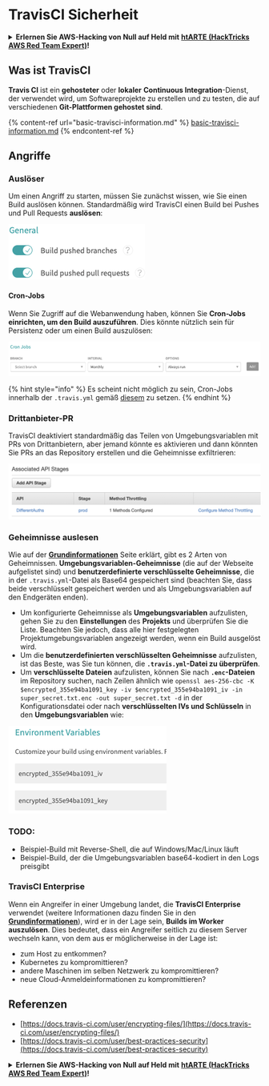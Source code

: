 # TravisCI Sicherheit

<details>

<summary><strong>Erlernen Sie AWS-Hacking von Null auf Held mit</strong> <a href="https://training.hacktricks.xyz/courses/arte"><strong>htARTE (HackTricks AWS Red Team Expert)</strong></a><strong>!</strong></summary>

Andere Möglichkeiten, HackTricks zu unterstützen:

* Wenn Sie Ihr **Unternehmen in HackTricks beworben sehen möchten** oder **HackTricks als PDF herunterladen möchten**, überprüfen Sie die [**ABONNEMENTPLÄNE**](https://github.com/sponsors/carlospolop)!
* Holen Sie sich das [**offizielle PEASS & HackTricks-Merchandising**](https://peass.creator-spring.com)
* Entdecken Sie [**The PEASS Family**](https://opensea.io/collection/the-peass-family), unsere Sammlung exklusiver [**NFTs**](https://opensea.io/collection/the-peass-family)
* **Treten Sie der** 💬 [**Discord-Gruppe**](https://discord.gg/hRep4RUj7f) oder der [**Telegram-Gruppe**](https://t.me/peass) bei oder **folgen** Sie uns auf **Twitter** 🐦 [**@hacktricks_live**](https://twitter.com/hacktricks_live)**.**
* **Teilen Sie Ihre Hacking-Tricks, indem Sie PRs an die** [**HackTricks**](https://github.com/carlospolop/hacktricks) und [**HackTricks Cloud**](https://github.com/carlospolop/hacktricks-cloud) GitHub-Repositories einreichen.

</details>

## Was ist TravisCI

**Travis CI** ist ein **gehosteter** oder **lokaler** **Continuous Integration**-Dienst, der verwendet wird, um Softwareprojekte zu erstellen und zu testen, die auf verschiedenen **Git-Plattformen gehostet sind**.

{% content-ref url="basic-travisci-information.md" %}
[basic-travisci-information.md](basic-travisci-information.md)
{% endcontent-ref %}

## Angriffe

### Auslöser

Um einen Angriff zu starten, müssen Sie zunächst wissen, wie Sie einen Build auslösen können. Standardmäßig wird TravisCI einen Build bei Pushes und Pull Requests **auslösen**:

![](<../../.gitbook/assets/image (19) (1).png>)

#### Cron-Jobs

Wenn Sie Zugriff auf die Webanwendung haben, können Sie **Cron-Jobs einrichten, um den Build auszuführen**. Dies könnte nützlich sein für Persistenz oder um einen Build auszulösen:

![](<../../.gitbook/assets/image (42).png>)

{% hint style="info" %}
Es scheint nicht möglich zu sein, Cron-Jobs innerhalb der `.travis.yml` gemäß [diesem](https://github.com/travis-ci/travis-ci/issues/9162) zu setzen.
{% endhint %}

### Drittanbieter-PR

TravisCI deaktiviert standardmäßig das Teilen von Umgebungsvariablen mit PRs von Drittanbietern, aber jemand könnte es aktivieren und dann könnten Sie PRs an das Repository erstellen und die Geheimnisse exfiltrieren:

![](<../../.gitbook/assets/image (1) (1) (1) (1) (1) (1) (1) (1) (1) (1) (1) (1) (1) (1) (1) (1) (1) (1) (1) (1) (1) (1) (1).png>)

### Geheimnisse auslesen

Wie auf der [**Grundinformationen**](basic-travisci-information.md) Seite erklärt, gibt es 2 Arten von Geheimnissen. **Umgebungsvariablen-Geheimnisse** (die auf der Webseite aufgelistet sind) und **benutzerdefinierte verschlüsselte Geheimnisse**, die in der `.travis.yml`-Datei als Base64 gespeichert sind (beachten Sie, dass beide verschlüsselt gespeichert werden und als Umgebungsvariablen auf den Endgeräten enden).

* Um konfigurierte Geheimnisse als **Umgebungsvariablen** aufzulisten, gehen Sie zu den **Einstellungen** des **Projekts** und überprüfen Sie die Liste. Beachten Sie jedoch, dass alle hier festgelegten Projektumgebungsvariablen angezeigt werden, wenn ein Build ausgelöst wird.
* Um die **benutzerdefinierten verschlüsselten Geheimnisse** aufzulisten, ist das Beste, was Sie tun können, die **`.travis.yml`-Datei zu überprüfen**.
* Um **verschlüsselte Dateien** aufzulisten, können Sie nach **`.enc`-Dateien** im Repository suchen, nach Zeilen ähnlich wie `openssl aes-256-cbc -K $encrypted_355e94ba1091_key -iv $encrypted_355e94ba1091_iv -in super_secret.txt.enc -out super_secret.txt -d` in der Konfigurationsdatei oder nach **verschlüsselten IVs und Schlüsseln** in den **Umgebungsvariablen** wie:

![](<../../.gitbook/assets/image (71).png>)

### TODO:

* Beispiel-Build mit Reverse-Shell, die auf Windows/Mac/Linux läuft
* Beispiel-Build, der die Umgebungsvariablen base64-kodiert in den Logs preisgibt

### TravisCI Enterprise

Wenn ein Angreifer in einer Umgebung landet, die **TravisCI Enterprise** verwendet (weitere Informationen dazu finden Sie in den [**Grundinformationen**](basic-travisci-information.md#travisci-enterprise)), wird er in der Lage sein, **Builds im Worker auszulösen**. Dies bedeutet, dass ein Angreifer seitlich zu diesem Server wechseln kann, von dem aus er möglicherweise in der Lage ist:

* zum Host zu entkommen?
* Kubernetes zu kompromittieren?
* andere Maschinen im selben Netzwerk zu kompromittieren?
* neue Cloud-Anmeldeinformationen zu kompromittieren?

## Referenzen

* [https://docs.travis-ci.com/user/encrypting-files/](https://docs.travis-ci.com/user/encrypting-files/)
* [https://docs.travis-ci.com/user/best-practices-security](https://docs.travis-ci.com/user/best-practices-security)

<details>

<summary><strong>Erlernen Sie AWS-Hacking von Null auf Held mit</strong> <a href="https://training.hacktricks.xyz/courses/arte"><strong>htARTE (HackTricks AWS Red Team Expert)</strong></a><strong>!</strong></summary>

Andere Möglichkeiten, HackTricks zu unterstützen:

* Wenn Sie Ihr **Unternehmen in HackTricks beworben sehen möchten** oder **HackTricks als PDF herunterladen möchten**, überprüfen Sie die [**ABONNEMENTPLÄNE**](https://github.com/sponsors/carlospolop)!
* Holen Sie sich das [**offizielle PEASS & HackTricks-Merchandising**](https://peass.creator-spring.com)
* Entdecken Sie [**The PEASS Family**](https://opensea.io/collection/the-peass-family), unsere Sammlung exklusiver [**NFTs**](https://opensea.io/collection/the-peass-family)
* **Treten Sie der** 💬 [**Discord-Gruppe**](https://discord.gg/hRep4RUj7f) oder der [**Telegram-Gruppe**](https://t.me/peass) bei oder **folgen** Sie uns auf **Twitter** 🐦 [**@hacktricks_live**](https://twitter.com/hacktricks_live)**.**
* **Teilen Sie Ihre Hacking-Tricks, indem Sie PRs an die** [**HackTricks**](https://github.com/carlospolop/hacktricks) und [**HackTricks Cloud**](https://github.com/carlospolop/hacktricks-cloud) GitHub-Repositories einreichen.

</details>
